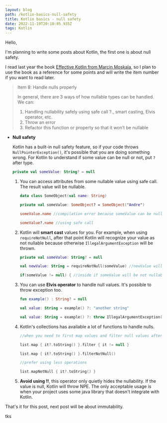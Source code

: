 ```yaml
---
layout: blog
path: /kotlin-basics-null-safety
title: Kotlin basics - null safety
date: 2022-11-19T20:10:05.935Z
tags: Kotlin
---
```

H﻿ello,

I﻿'m planning to write some posts about Kotlin, the first one is about null safety.

I﻿ read last year the book [Effective Kotlin from Marcin Moskala](https://leanpub.com/effectivekotlin), so I plan to use the book as a reference for some points and will write the item number if you want to read later.

> Item 8: Handle nulls properly
>
> In general, there are 3 ways of how nullable types can be handled.
> We can:
>
> 1. Handling nullability safely using safe call ?., smart casting, Elvis operator, etc.
> 2. Throw an error
> 3. Refactor this function or property so that it won’t be nullable

* **Null safety**

  K﻿otlin has a built-in null safety feature, so if your code throws `NullPointerException()`, it's possible that you are doing something wrong. For Kotlin to understand if some value can be null or not, put `?` after type.

  ```kotlin
  private val someValue: String? = null
  ```

  1. Y﻿ou can access attributes from some nullable value using safe call. The result value will be nullable.

     ```kotlin
     data class SomeObject(val name: String)

     private val someValue: SomeObject? = SomeObject("Andre")

     someValue.name //compilation error because someValue can be null

     someValue?.name //using safe call
     ```
  2. K﻿otlin will **smart cast** values for you. For example, when using `requireNotNull`, after that point Kotlin will recognize your value as not nullable because otherwise `IllegalArgumentException` will be thrown.

     ```kotlin
     private val someValue: String? = null

     val newValue: String = requireNotNull(someValue) //newValue will be not nullable

     if(someValue != null) { //inside if someValue will be not nullable } 
     ```
  3. You can use **Elvis operator** to handle null values. It's possible to throw exception too.

     ```kotlin
     fun example() : String? = null

     val value: String = example() ?: "another string"

     val value: String = example() ?: throw IllegalArgumentException("error")
     ```
  4. Kotlin's collections has available a lot of functions to handle nulls. 

     ```kotlin
     //when you need to first map values and filter null values after.

     list.map { it?.toString() }.filter { it != null } 

     list.map { it?.toString() }.filterNotNull()

     //prefer using less operations

     list.mapNotNull { it?.toString() } 
     ```
  5. **A﻿void using !!**, this operator only quietly hides the nullability. If the value is null, Kotlin will throw NPE. The only acceptable usage is when your project uses some java library that doesn't integrate with Kotlin.

That's it for this post, next post will be about immutability.

t﻿ks
